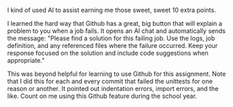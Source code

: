 I kind of used AI to assist earning me those sweet, sweet 10 extra points.

I learned the hard way that Github has a great, big button that will explain a problem to you when a job fails. It opens an AI chat and automatically sends the message: "Please find a solution for this failing job. Use the logs, job definition, and any referenced files where the failure occurred. Keep your response focused on the solution and include code suggestions when appropriate."

This was beyond helpful for learning to use Github for this assignment. Note that I did this for each and every commit that failed the unittests for one reason or another. It pointed out indentation errors, import errors, and the like. Count on me using this Github feature during the school year.
